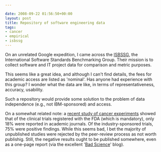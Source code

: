 ```yaml
---

date: 2008-09-22 01:56:50+00:00
layout: post
title: Repository of software engineering data
tags:
- cancer
- empirical
- isbssg
---
```


On an unrelated Google expedition, I came across the [ISBSSG](http://www.isbsg.org/isbsgnew.nsf/webpages/~GBL~About%20Us), the International Software Standards Benchmarking Group. Their mission is to collect software and IT project data for comparison and metric purposes.

This seems like a great idea, and although I can't find details, the fees for academic access are listed as 'nominal'. Has anyone had experience with this group? I wonder what the data are like, in terms of representativeness, accuracy, usability.

Such a repository would provide some solution to the problem of data independence (e.g., not IBM-sponsored) and access.

On a somewhat related note: a [recent study of cancer experiments](http://theoncologist.alphamedpress.org/cgi/content/abstract/theoncologist.2008-0133v1) showed that of the clinical trials registered with the FDA (which is mandatory), only 18% were reported in academic journals. Of the industry-sponsored trials, 75% were positive findings. While this seems bad, I bet the majority of unpublished studies were rejected by the peer-review process as not worth publishig. Still, the negative results ought to be published somewhere, even as a one-page report (via the excellent '[Bad Science](http://www.badscience.net/2008/09/seriously-is-the-daily-mail-any-worse-than-your-average-academic-journal/)' blog).
